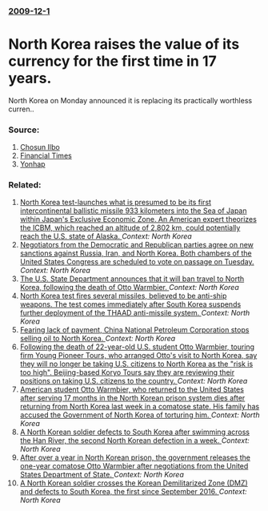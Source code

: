 ### [2009-12-1](/news/2009/12/1/index.md)

#  North Korea raises the value of its currency for the first time in 17 years. 

North Korea on Monday announced it is replacing its practically worthless curren..


### Source:

1. [Chosun Ilbo](http://english.chosun.com/site/data/html_dir/2009/12/01/2009120100316.html)
2. [Financial Times](http://www.ft.com/cms/s/0/15e319e8-dea0-11de-adff-00144feab49a.html)
3. [Yonhap](http://english.yonhapnews.co.kr/northkorea/2009/12/01/39/0401000000AEN20091201000300315F.HTML)

### Related:

1. [North Korea test-launches what is presumed to be its first intercontinental ballistic missile 933 kilometers  into the Sea of Japan within Japan's Exclusive Economic Zone. An American expert theorizes the ICBM, which reached an altitude of 2,802 km, could potentially reach the U.S. state of Alaska. ](/news/2017/07/4/north-korea-test-launches-what-is-presumed-to-be-its-first-intercontinental-ballistic-missile-933-kilometers-into-the-sea-of-japan-within-j.md) _Context: North Korea_
2. [Negotiators from the Democratic and Republican parties agree on new sanctions against Russia, Iran, and  North Korea. Both chambers of the United States Congress  are scheduled to vote on passage on Tuesday. ](/news/2017/07/22/negotiators-from-the-democratic-and-republican-parties-agree-on-new-sanctions-against-russia-iran-and-north-korea-both-chambers-of-the-u.md) _Context: North Korea_
3. [The U.S. State Department announces that it will ban travel to North Korea, following the death of Otto Warmbier. ](/news/2017/07/21/the-u-s-state-department-announces-that-it-will-ban-travel-to-north-korea-following-the-death-of-otto-warmbier.md) _Context: North Korea_
4. [North Korea test fires several missiles, believed to be anti-ship weapons. The test comes immediately after South Korea suspends further deployment of the THAAD anti-missile system. ](/news/2017/06/8/north-korea-test-fires-several-missiles-believed-to-be-anti-ship-weapons-the-test-comes-immediately-after-south-korea-suspends-further-dep.md) _Context: North Korea_
5. [Fearing lack of payment, China National Petroleum Corporation stops selling oil to North Korea. ](/news/2017/06/28/fearing-lack-of-payment-china-national-petroleum-corporation-stops-selling-oil-to-north-korea.md) _Context: North Korea_
6. [Following the death of 22-year-old U.S. student Otto Warmbier, touring firm Young Pioneer Tours, who arranged Otto's visit to North Korea, say they will no longer be taking U.S. citizens to North Korea as the "risk is too high". Beijing-based Koryo Tours say they are reviewing their positions on taking U.S. citizens to the country. ](/news/2017/06/20/following-the-death-of-22-year-old-u-s-student-otto-warmbier-touring-firm-young-pioneer-tours-who-arranged-otto-s-visit-to-north-korea-s.md) _Context: North Korea_
7. [American student Otto Warmbier, who returned to the United States after serving 17 months in the North Korean prison system dies after returning from North Korea last week in a comatose state. His family has accused the Government of North Korea of torturing him. ](/news/2017/06/19/american-student-otto-warmbier-who-returned-to-the-united-states-after-serving-17-months-in-the-north-korean-prison-system-dies-after-retur.md) _Context: North Korea_
8. [A North Korean soldier defects to South Korea after swimming across the Han River, the second North Korean defection in a week. ](/news/2017/06/18/a-north-korean-soldier-defects-to-south-korea-after-swimming-across-the-han-river-the-second-north-korean-defection-in-a-week.md) _Context: North Korea_
9. [After over a year in North Korean prison, the government releases the one-year comatose Otto Warmbier after negotiations from the United States Department of State. ](/news/2017/06/13/after-over-a-year-in-north-korean-prison-the-government-releases-the-one-year-comatose-otto-warmbier-after-negotiations-from-the-united-sta.md) _Context: North Korea_
10. [A North Korean soldier crosses the Korean Demilitarized Zone (DMZ) and defects to South Korea, the first since September 2016. ](/news/2017/06/13/a-north-korean-soldier-crosses-the-korean-demilitarized-zone-dmz-and-defects-to-south-korea-the-first-since-september-2016.md) _Context: North Korea_
